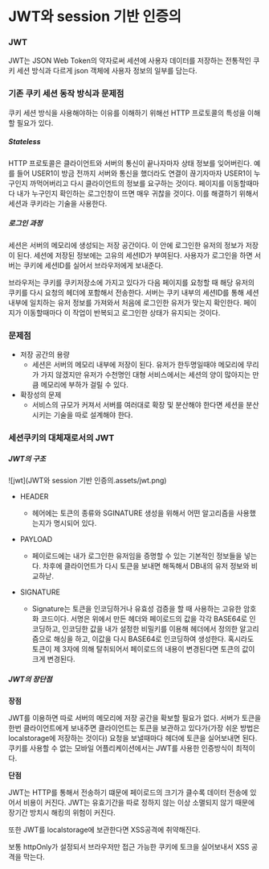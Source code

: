 # JWT와 session 기반 인증의

### JWT

JWT는 JSON Web Token의 약자로써 세션에 사용자 데이터를 저장하는 전통적인 쿠키 세션 방식과 다르게 json 객체에 사용자 정보의 일부를 담는다.



### 기존 쿠키 세션 동작 방식과 문제점

쿠키 세션 방식을 사용해야하는 이유를 이해하기 위해선 HTTP 프로토콜의 특성을 이해할 필요가 있다.

##### Stateless

HTTP 프로토콜은 클라이언트와 서버의 통신이 끝나자마자 상태 정보를 잊어버린다.  예를 들어 USER1이 방금 전까지 서버와 통신을 했더라도 연결이 끊기자마자 USER1이 누구인지 까먹어버리고 다시 클라이언트의 정보를 요구하는 것이다. 페이지를 이동할때마다 내가 누구인지 확인하는 로그인창이 뜨면 매우 귀찮을 것이다. 이를 해결하기 위해서 세션과 쿠키라는 기술을 사용한다.

##### 로그인 과정

세션은 서버의 메모리에 생성되는 저장 공간이다. 이 안에 로그인한 유저의 정보가 저장이 된다. 세션에 저장된 정보에는 고유의 세션ID가 부여된다. 사용자가 로그인을 하면 서버는 쿠키에 세션ID를 실어서 브라우저에게 보내준다.

브라우저는 쿠키를 쿠키저장소에 가지고 있다가 다음 페이지를 요청할 때 해당 유저의 쿠키를 다시 요청의 헤더에 포함해서 전송한다. 서버는 쿠키 내부의 세션ID를 통해 세션 내부에 일치하는 유저 정보를 가져와서 처음에 로그인한 유저가 맞는지 확인한다. 페이지가 이동할때마다 이 작업이 반복되고 로그인한 상태가 유지되는 것이다.



### 문제점

- 저장 공간의 용량
  - 세션은 서버의 메모리 내부에 저장이 된다. 유저가 한두명일때야 메모리에 무리가 가지 않겠지만 유저가 수천명인 대형 서비스에서는 세션의 양이 많아지는 만큼 메모리에 부하가 걸릴 수 있다.
- 확장성의 문제
  - 서비스의 규모가 커져서 서버를 여러대로 확장 및 분산해야 한다면 세션을 분산시키는 기술을 따로 설계해야 한다.



### 세션쿠키의 대체재로서의 JWT

##### JWT의 구조

![jwt](JWT와 session 기반 인증의.assets/jwt.png)

- HEADER

  - 헤어에는 토큰의 종류와 SGINATURE 생성을 위해서 어떤 알고리즘을 사용했는지가 명시되어 있다.

- PAYLOAD

  - 페이로드에는 내가 로그인한 유저임을 증명할 수 있는 기본적인 정보들을 넣는다. 차후에 클라이언트가 다시 토큰을 보내면 해독해서 DB내의 유저 정보와 비교하낟.

- SIGNATURE

  - Signature는 토큰을 인코딩하거나 유효성 검증을 할 때 사용하는 고유한 암호화 코드이다. 서명은 위에서 만든 헤더와 페이로드의 값을 각각 BASE64로 인코딩하고, 인코딩한 값을 내가 설정한 비밀키를 이용해 헤더에서 정의한 알고리즘으로 해싱을 하고, 이값을 다시 BASE64로 인코딩하여 생성한다. 혹시라도 토큰이 제 3자에 의해 탈취되어서 페이로드의 내용이 변경된다면 토큰의 값이 크게 변경된다.

  

##### JWT의 장단점

**장점**

JWT를 이용하면 따로 서버의 메모리에 저장 공간을 확보할 필요가 없다. 서버가 토큰을 한번 클라이언트에게 보내주면 클라이언트는 토큰을 보관하고 있다가(가장 쉬운 방법은 localstorage에 저장하는 것이다) 요청을 보낼때마다 헤더에 토큰을 실어보내면 된다. 쿠키를 사용할 수 없는 모바일 어플리케이션에서는 JWT를 사용한 인증방식이 최적이다.

**단점**

JWT는 HTTP를 통해서 전송하기 떄문에 페이로드의 크기가 클수록 데이터 전송에 있어서 비용이 커진다. JWT는 유효기간을 따로 정하지 않는 이상 소멸되지 않기 때문에 장기간 방치시 해킹의 위험이 커진다.

또한 JWT를 localstorage에 보관한다면 XSS공격에 취약해진다.

보통 httpOnly가 설정되서 브라우저만 접근 가능한 쿠키에 토크을 실어보내서 XSS 공격을 막는다.